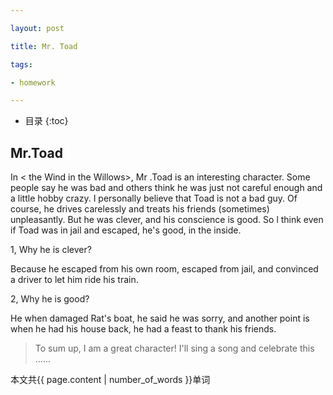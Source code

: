 ```yaml
---

layout: post

title: Mr. Toad 

tags:

- homework

---
```


* 目录
{:toc}

## Mr.Toad

In < the Wind in the Willows>, Mr .Toad is an interesting character.  Some people say he was bad and others think he was just not careful enough and a little hobby crazy.  I personally believe that Toad is not a bad guy. Of course, he drives carelessly and treats his friends (sometimes) unpleasantly. But he was clever, and his conscience is good. So l think even if Toad was in jail and escaped, he's good, in the inside.

1, Why he is clever?

Because he escaped from his own room, escaped from jail, and convinced a driver to let him ride his train.

2, Why he is good?

He when damaged Rat's boat, he said he was sorry, and another point is when he had his house back, he had a feast to thank his friends.

> To sum up, I am a great character! I'll sing a song and celebrate this ......

本文共{{ page.content | number_of_words }}单词


